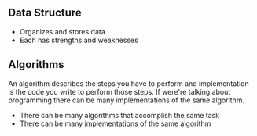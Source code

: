 ## Data Structure
- Organizes and stores data
- Each has strengths and weaknesses

## Algorithms
An algorithm describes the steps you have to perform and implementation is the code
you write to perform those steps. If were're talking about programming there can be 
many implementations of the same algorithm.

- There can be many algorithms that accomplish the same task
- There can be many implementations of the same algorithm
